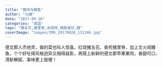```yaml
---
title: "猪肉与鳗鱼"
author: "九姨"
date: "2017-09-10"
categories: "英国"
tags: "猪五花,猪里脊,米其林,精致餐饮,鳗"
coverImage: "images/IMG_20170828_131246.jpg"
---
```


德文郡人杰地灵，做的菜也叫人惊喜。红烧猪五花、香煎猪里脊，加上文火炖鳗鱼，个个好吃得风格迥异又相得益彰，再搭上新鲜的德文郡苹果果肉，香甜可口、清新解腻、美味更上层楼！
